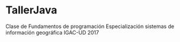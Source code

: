 # TallerJava
Clase de Fundamentos de programación
Especialización sistemas de información geográfica
IGAC-UD
2017
